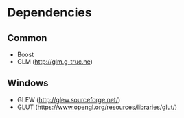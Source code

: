 # Dependencies

## Common
* Boost
* GLM (http://glm.g-truc.ne)

## Windows
* GLEW (http://glew.sourceforge.net/)
* GLUT (https://www.opengl.org/resources/libraries/glut/)
